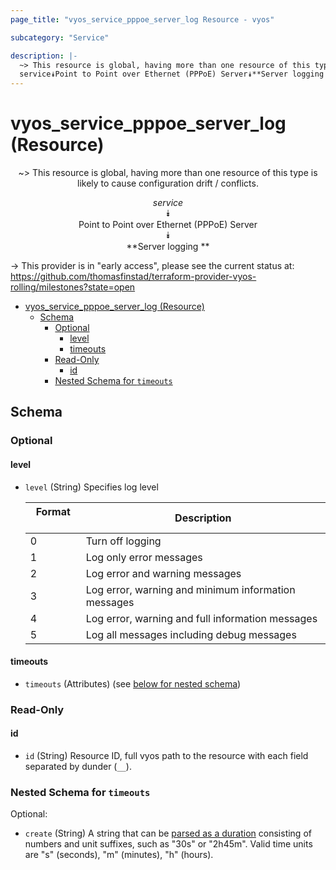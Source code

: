 ```yaml
---
page_title: "vyos_service_pppoe_server_log Resource - vyos"

subcategory: "Service"

description: |-
  ~> This resource is global, having more than one resource of this type is likely to cause configuration drift / conflicts.
  service⯯Point to Point over Ethernet (PPPoE) Server⯯**Server logging **
---
```


# vyos_service_pppoe_server_log (Resource)
<center>

~> This resource is global, having more than one resource of this type is likely to cause configuration drift / conflicts.

*service*  
⯯  
Point to Point over Ethernet (PPPoE) Server  
⯯  
**Server logging **


</center>

-> This provider is in "early access", please see the current status at: https://github.com/thomasfinstad/terraform-provider-vyos-rolling/milestones?state=open

<!--TOC-->

- [vyos_service_pppoe_server_log (Resource)](#vyos_service_pppoe_server_log-resource)
  - [Schema](#schema)
    - [Optional](#optional)
      - [level](#level)
      - [timeouts](#timeouts)
    - [Read-Only](#read-only)
      - [id](#id)
    - [Nested Schema for `timeouts`](#nested-schema-for-timeouts)

<!--TOC-->

<!-- schema generated by tfplugindocs -->
## Schema

### Optional

#### level
- `level` (String) Specifies log level

    |  Format  &emsp;|  Description                                          |
    |----------|-------------------------------------------------------|
    |  0       &emsp;|  Turn off logging                                     |
    |  1       &emsp;|  Log only error messages                              |
    |  2       &emsp;|  Log error and warning messages                       |
    |  3       &emsp;|  Log error, warning and minimum information messages  |
    |  4       &emsp;|  Log error, warning and full information messages     |
    |  5       &emsp;|  Log all messages including debug messages            |
#### timeouts
- `timeouts` (Attributes) (see [below for nested schema](#nestedatt--timeouts))

### Read-Only

#### id
- `id` (String) Resource ID, full vyos path to the resource with each field separated by dunder (`__`).

<a id="nestedatt--timeouts"></a>
### Nested Schema for `timeouts`

Optional:

- `create` (String) A string that can be [parsed as a duration](https://pkg.go.dev/time#ParseDuration) consisting of numbers and unit suffixes, such as &#34;30s&#34; or &#34;2h45m&#34;. Valid time units are &#34;s&#34; (seconds), &#34;m&#34; (minutes), &#34;h&#34; (hours).
